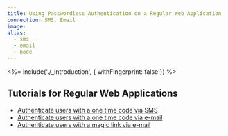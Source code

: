 ```yaml
---
title: Using Passwordless Authentication on a Regular Web Application
connection: SMS, Email
image:
alias:
  - sms
  - email
  - node
---
```


<%= include('./_introduction', { withFingerprint: false }) %>

## Tutorials for Regular Web Applications

 - [Authenticate users with a one time code via SMS](regular-web-app-sms)
 - [Authenticate users with a one time code via e-mail](regular-web-app-email-code)
 - [Authenticate users with a magic link via e-mail](regular-web-app-email-link)
